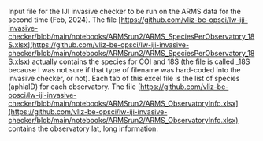 Input file for the IJI invasive checker to be run on the ARMS data for the second time (Feb, 2024). The file [https://github.com/vliz-be-opsci/lw-iji-invasive-checker/blob/main/notebooks/ARMSrun2/ARMS_SpeciesPerObservatory_18S.xlsx](https://github.com/vliz-be-opsci/lw-iji-invasive-checker/blob/main/notebooks/ARMSrun2/ARMS_SpeciesPerObservatory_18S.xlsx) actually contains the species for COI and 18S (the file is called _18S because I was not sure if that type of filename was hard-coded into the invasive checker, or not). Each tab of this excel file is the list of species (aphiaID) for each observatory. The file [https://github.com/vliz-be-opsci/lw-iji-invasive-checker/blob/main/notebooks/ARMSrun2/ARMS_ObservatoryInfo.xlsx](https://github.com/vliz-be-opsci/lw-iji-invasive-checker/blob/main/notebooks/ARMSrun2/ARMS_ObservatoryInfo.xlsx) contains the observatory lat, long information.
